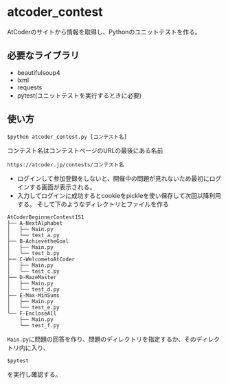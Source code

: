 # atcoder_contest

AtCoderのサイトから情報を取得し、Pythonのユニットテストを作る。

## 必要なライブラリ

- beautifulsoup4
- lxml
- requests
- pytest(ユニットテストを実行するときに必要)

## 使い方

```
$python atcoder_contest.py [コンテスト名]
```

コンテスト名はコンテストページのURLの最後にある名前

```
https://atcoder.jp/contests/コンテスト名
```

- ログインして参加登録をしないと、開催中の問題が見れないため最初にログインする画面が表示される。
- 入力してログインに成功するとcookieをpickleを使い保存して次回以降利用する。
そして下のようなディレクトリとファイルを作る

```
AtCoderBeginnerContest151
├── A-NextAlphabet
│   ├── Main.py
│   └── test_a.py
├── B-AchievetheGoal
│   ├── Main.py
│   └── test_b.py
├── C-WelcometoAtCoder
│   ├── Main.py
│   └── test_c.py
├── D-MazeMaster
│   ├── Main.py
│   └── test_d.py
├── E-Max-MinSums
│   ├── Main.py
│   └── test_e.py
└── F-EncloseAll
    ├── Main.py
    └── test_f.py
```

`Main.py`に問題の回答を作り、問題のディレクトリを指定するか、そのディレクトリ内に入り、

```
$pytest
```
を実行し確認する。

